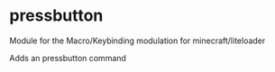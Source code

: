 # pressbutton
Module for the Macro/Keybinding modulation for minecraft/liteloader

Adds an pressbutton command
